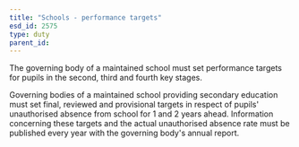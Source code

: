 ```yaml
---
title: "Schools - performance targets"
esd_id: 2575
type: duty
parent_id:  
---
```


The governing body of a maintained school must set performance targets for pupils in the second, third and fourth key stages. 

Governing bodies of a maintained school providing secondary education must set final, reviewed and provisional targets in respect of pupils' unauthorised absence from school for 1 and 2 years ahead.  Information concerning these targets and the actual unauthorised absence rate must be published every year with the governing body's annual report.

